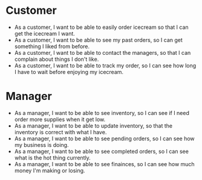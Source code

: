 # Customer
- As a customer, I want to be able to easily order icecream so that I can get the icecream I want.
- As a customer, I want to be able to see my past orders, so I can get something I liked from before.
- As a customer, I want to be able to contact the managers, so that I can complain about things I don't like.
- As a customer, I want to be able to track my order, so I can see how long I have to wait before enjoying my icecream.

# Manager
- As a manager, I want to be able to see inventory, so I can see if I need order more supplies when it get low.
- As a manager, I want to be able to update inventory, so that the inventory is correct with what I have.
- As a manager, I want to be able to see pending orders, so I can see how my business is doing.
- As a manager, I want to be able to see completed orders, so I can see what is the hot thing currently.
- As a manager, I want to be able to see finainces, so I can see how much money I'm making or losing.
